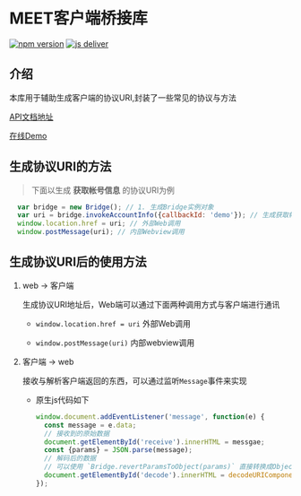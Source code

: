 # MEET客户端桥接库

[![npm version](https://badge.fury.io/js/meet-bridge.svg)](https://badge.fury.io/js/meet-bridge)
[![js deliver](https://data.jsdelivr.com/v1/package/npm/meet-bridge/badge)](https://www.jsdelivr.com/package/npm/meet-bridge)

## 介绍

本库用于辅助生成客户端的协议URI,封装了一些常见的协议与方法

[API文档地址](https://meetone.gitlab.io/meet-bridge/)

[在线Demo](https://meet.one/test/index.html)

## 生成协议URI的方法

> 下面以生成 **获取帐号信息** 的协议URI为例

```js
  var bridge = new Bridge(); // 1. 生成Bridge实例对象
  var uri = bridge.invokeAccountInfo({callbackId: 'demo'}); // 生成获取帐号信息协议
  window.location.href = uri; // 外部Web调用
  window.postMessage(uri); // 内部Webview调用
```

## 生成协议URI后的使用方法

1. web -> 客户端

    生成协议URI地址后，Web端可以通过下面两种调用方式与客户端进行通讯

    - `window.location.href = uri` 外部Web调用

    - `window.postMessage(uri)` 内部webview调用

2. 客户端 -> web

    接收与解析客户端返回的东西，可以通过监听`Message`事件来实现

    - 原生js代码如下
      ```js
      window.document.addEventListener('message', function(e) {
        const message = e.data;
        // 接收到的原始数据
        document.getElementById('receive').innerHTML = messgae;
        const {params} = JSON.parse(message);
        // 解码后的数据
        // 可以使用 `Bridge.revertParamsToObject(params)` 直接转换成Object对象;
        document.getElementById('decode').innerHTML = decodeURIComponent(atob(params));
      });
      ```